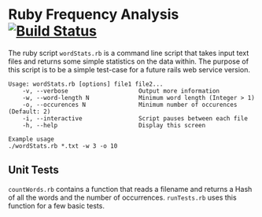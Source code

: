 # Ruby Frequency Analysis [![Build Status](https://travis-ci.org/Elucidation/Ruby-Frequency-Analysis.svg?branch=master)](https://travis-ci.org/Elucidation/Ruby-Frequency-Analysis)

The ruby script `wordStats.rb` is a command line script that takes input text files and returns some simple statistics on the data within. 
The purpose of this script is to be a simple test-case for a future rails web service version.

    Usage: wordStats.rb [options] file1 file2...
        -v, --verbose                    Output more information
        -w, --word-length N              Minimum word length (Integer > 1)
        -o, --occurences N               Minimum number of occurences (Default: 2)
        -i, --interactive                Script pauses between each file
        -h, --help                       Display this screen

    Example usage
    ./wordStats.rb *.txt -w 3 -o 10

## Unit Tests
`countWords.rb` contains a function that reads a filename and returns a Hash of all the words and the number of occurrences. `runTests.rb` uses this function for a few basic tests.
